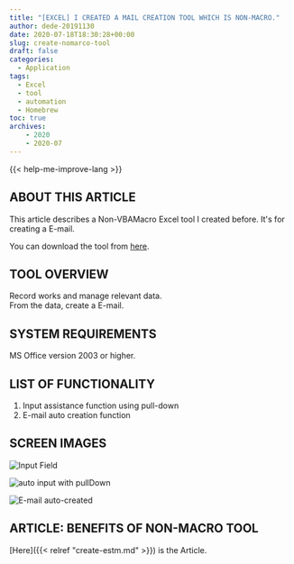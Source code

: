 ```yaml
---
title: "[EXCEL] I CREATED A MAIL CREATION TOOL WHICH IS NON-MACRO."
author: dede-20191130
date: 2020-07-18T18:30:28+00:00
slug: create-nomarco-tool
draft: false
categories:
  - Application
tags:
  - Excel
  - tool
  - automation
  - Homebrew
toc: true
archives:
    - 2020
    - 2020-07
---
```


{{< help-me-improve-lang  >}}

## ABOUT THIS ARTICLE

This article describes a Non-VBAMacro Excel tool I created before. It's for creating a E-mail.

You can download the tool from [here](https://github.com/dede-20191130/My_VBA_Tools/blob/master/%E9%9D%9E%E3%83%9E%E3%82%AF%E3%83%AD%E3%83%84%E3%83%BC%E3%83%AB/NOVBA0001_%E4%BD%9C%E6%A5%AD%E8%A8%98%E9%8C%B2%E7%AE%A1%E7%90%86%E7%B0%BF_%E5%85%BC_%E3%83%A1%E3%83%BC%E3%83%AB%E4%BD%9C%E6%88%90%E3%83%84%E3%83%BC%E3%83%AB/en/NOVBA0001_WorkLogger_and_EmailGenerator.xlsx).

  
  


## TOOL OVERVIEW

Record works and manage relevant data.  
From the data, create a E-mail.


## SYSTEM REQUIREMENTS

MS Office version 2003 or higher.

## LIST OF FUNCTIONALITY

1. Input assistance function using pull-down
2. E-mail auto creation function


## SCREEN IMAGES

   
![Input Field][2]
  
![auto input with pullDown][3]
  
![E-mail auto-created][4]
  
  



## <span id="VBA">ARTICLE: BENEFITS OF NON-MACRO TOOL</span>

[Here]({{< relref "create-estm.md" >}}) is the Article.





 [2]: https://res.cloudinary.com/ddxhi1rnh/image/upload/v1644558137/learnerBlog/create-nomarco-tool/en/create-nomarco-tool_fvnrun.png
 [3]: https://res.cloudinary.com/ddxhi1rnh/image/upload/v1644558137/learnerBlog/create-nomarco-tool/en/%E3%82%B9%E3%82%AF%E3%83%AA%E3%83%BC%E3%83%B3%E3%82%B7%E3%83%A7%E3%83%83%E3%83%88_2022-02-11_134404_mg96ao.png
 [4]: https://res.cloudinary.com/ddxhi1rnh/image/upload/v1644558137/learnerBlog/create-nomarco-tool/en/%E3%82%B9%E3%82%AF%E3%83%AA%E3%83%BC%E3%83%B3%E3%82%B7%E3%83%A7%E3%83%83%E3%83%88_2022-02-11_134537_fq9xxk.png